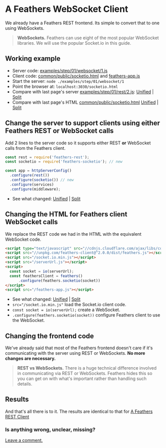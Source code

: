 # A Feathers WebSocket Client

We already have a Feathers REST frontend.
Its simple to convert that to one using WebSockets.

> **WebSockets.** Feathers can use eight of the most popular WebSocket libraries.
We will use the popular Socket.io in this guide.


## Working example

- Server code: [examples/step/01/websocket/1.js](https://github.com/feathersjs/feathers-docs/blob/auk/examples/step/01/websocket/1.js)
- Client code: [common/public/socketio.html](https://github.com/feathersjs/feathers-docs/blob/auk/examples/step/01/common/public/socketio.html)
and
[feathers-app.js](https://github.com/feathersjs/feathers-docs/blob/auk/examples/step/01/common/public/feathers-app.js)
- Start the server: `node ./examples/step/01/websocket/1`
- Point the browser at: `localhost:3030/socketio.html`
- Compare with last page's server
[examples/step/01/rest/2.js](https://github.com/feathersjs/feathers-docs/blob/auk/examples/step/01/rest/2.js):
[Unified](http://htmlpreview.github.io/?https://github.com/feathersjs/feathers-docs/blob/auk/examples/step/_diff/01-websocket-1-line.html)
|
[Split](http://htmlpreview.github.io/?https://github.com/feathersjs/feathers-docs/blob/auk/examples/step/_diff/01-websocket-1-side.html)
- Compare with last page's HTML
[common/public/socketio.html](https://github.com/feathersjs/feathers-docs/blob/auk/examples/step/01/common/public/socketio.html)
[Unified](http://htmlpreview.github.io/?https://github.com/feathersjs/feathers-docs/blob/auk/examples/step/_diff/01-websocket-socketio-line.html)
|
[Split](http://htmlpreview.github.io/?https://github.com/feathersjs/feathers-docs/blob/auk/examples/step/_diff/01-websocket-socketio-side.html)


## Change the server to support clients using either Feathers REST **or** WebSocket calls

Add 2 lines to the server code so it supports
either REST **or** WebSocket calls from the Feathers client.

```javascript
const rest = require('feathers-rest');
const socketio = require('feathers-socketio'); // new

const app = httpServerConfig()
  .configure(rest())
  .configure(socketio()) // new
  .configure(services)
  .configure(middleware);
```
- See what changed:
[Unified](http://htmlpreview.github.io/?https://github.com/feathersjs/feathers-docs/blob/auk/examples/step/_diff/01-websocket-1-line.html)
|
[Split](http://htmlpreview.github.io/?https://github.com/feathersjs/feathers-docs/blob/auk/examples/step/_diff/01-websocket-1-side.html)

## Changing the HTML for Feathers client WebSocket calls

We replace the REST code we had in the HTML with the equivalent WebSocket code.

```html
<script type="text/javascript" src="//cdnjs.cloudflare.com/ajax/libs/core-js/2.1.4/core.min.js"></script>
<script src="//unpkg.com/feathers-client@^2.0.0/dist/feathers.js"></script>
<script src="/socket.io.min.js"></script>
<script src="/serverUrl.js"></script>
<script>
  const socket = io(serverUrl);
  const feathersClient = feathers()
      .configure(feathers.socketio(socket))
</script>
<script src="/feathers-app.js"></script>
```
- See what changed:
[Unified](http://htmlpreview.github.io/?https://github.com/feathersjs/feathers-docs/blob/auk/examples/step/_diff/01-websocket-socketio-line.html)
|
[Split](http://htmlpreview.github.io/?https://github.com/feathersjs/feathers-docs/blob/auk/examples/step/_diff/01-websocket-socketio-side.html)
- `src="/socket.io.min.js"` load the Socket.io client code.
- `const socket = io(serverUrl);` create a WebSocket.
- `.configure(feathers.socketio(socket))` configure Feathers client to use the WebSocket.

## Changing the frontend code

We've already said that most of the Feathers frontend doesn't care
if it's communicating with the server using REST or WebSockets.
**No more changes are necessary.**

> **REST vs WebSockets.**
There is a huge technical difference involved in communicating via REST or WebSockets.
Feathers hides this so you can get on with what's important
rather than handling such details.

## Results

And that's all there is to it.
The results are identical to that for [A Feathers REST Client](./rest-client.md)
 
### Is anything wrong, unclear, missing?
[Leave a comment.](https://github.com/feathersjs/feathers-guide/issues/new?title=Comment:Step-Basic-Socket-client&body=Comment:Step-Basic-Socket-client)
